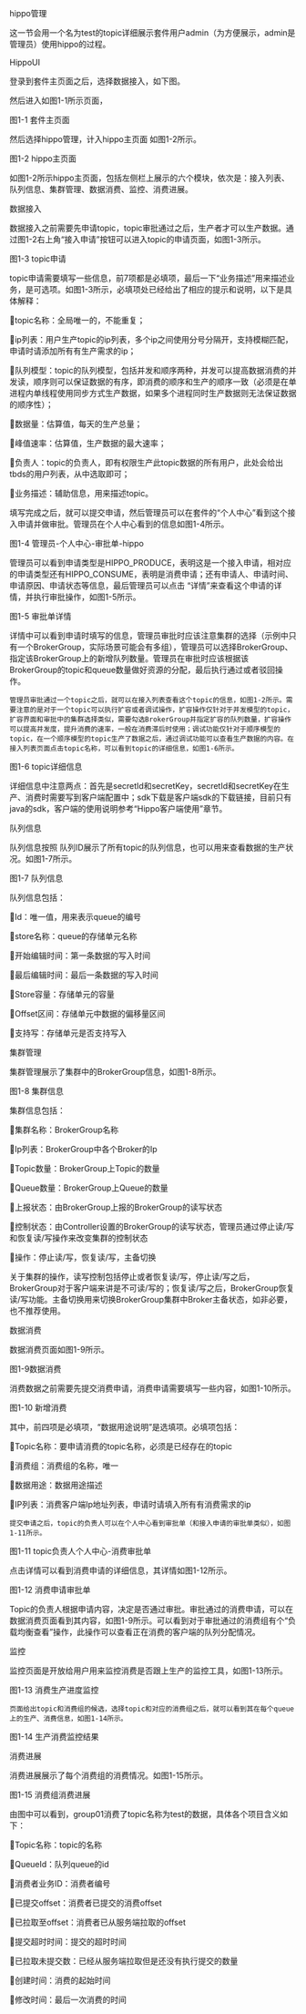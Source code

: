 hippo管理

这一节会用一个名为test的topic详细展示套件用户admin（为方便展示，admin是管理员）使用hippo的过程。

HippoUI

登录到套件主页面之后，选择数据接入，如下图。



然后进入如图1-1所示页面，

图1-1 套件主页面

然后选择hippo管理，计入hippo主页面 如图1-2所示。

图1-2 hippo主页面

如图1-2所示hippo主页面，包括左侧栏上展示的六个模块，依次是：接入列表、队列信息、集群管理、数据消费、监控、消费进展。

数据接入

数据接入之前需要先申请topic，topic审批通过之后，生产者才可以生产数据。通过图1-2右上角“接入申请”按钮可以进入topic的申请页面，如图1-3所示。

图1-3 topic申请

topic申请需要填写一些信息，前7项都是必填项，最后一下“业务描述”用来描述业务，是可选项。如图1-3所示，必填项处已经给出了相应的提示和说明，以下是具体解释：

topic名称：全局唯一的，不能重复；

ip列表：用户生产topic的ip列表，多个ip之间使用分号分隔开，支持模糊匹配，申请时请添加所有有生产需求的ip；

队列模型：topic的队列模型，包括并发和顺序两种，并发可以提高数据消费的并发读，顺序则可以保证数据的有序，即消费的顺序和生产的顺序一致（必须是在单进程内单线程使用同步方式生产数据，如果多个进程同时生产数据则无法保证数据的顺序性）；

数据量：估算值，每天的生产总量；

峰值速率：估算值，生产数据的最大速率；

负责人：topic的负责人，即有权限生产此topic数据的所有用户，此处会给出tbds的用户列表，从中选取即可；

业务描述：辅助信息，用来描述topic。

填写完成之后，就可以提交申请，然后管理员可以在套件的“个人中心”看到这个接入申请并做审批。管理员在个人中心看到的信息如图1-4所示。

图1-4 管理员-个人中心-审批单-hippo

管理员可以看到申请类型是HIPPO\_PRODUCE，表明这是一个接入申请，相对应的申请类型还有HIPPO\_CONSUME，表明是消费申请；还有申请人、申请时间、申请原因、申请状态等信息，最后管理员可以点击 “详情”来查看这个申请的详情，并执行审批操作，如图1-5所示。

图1-5 审批单详情

详情中可以看到申请时填写的信息，管理员审批时应该注意集群的选择（示例中只有一个BrokerGroup，实际场景可能会有多组），管理员可以选择BrokerGroup、指定该BrokerGroup上的新增队列数量。管理员在审批时应该根据该BrokerGroup的topic和queue数量做好资源的分配，最后执行通过或者驳回操作。

```
管理员审批通过一个topic之后，就可以在接入列表查看这个topic的信息，如图1-2所示。需要注意的是对于一个topic可以执行扩容或者调试操作，扩容操作仅针对于并发模型的topic，扩容界面和审批中的集群选择类似，需要勾选BrokerGroup并指定扩容的队列数量，扩容操作可以提高并发度，提升消费的速率，一般在消费滞后时使用；调试功能仅针对于顺序模型的topic，在一个顺序模型的topic生产了数据之后，通过调试功能可以查看生产数据的内容。在接入列表页面点击topic名称，可以看到topic的详细信息，如图1-6所示。
```

图1-6 topic详细信息

详细信息中注意两点：首先是secretId和secretKey，secretId和secretKey在生产、消费时需要写到客户端配置中；sdk下载是客户端sdk的下载链接，目前只有java的sdk，客户端的使用说明参考“Hippo客户端使用”章节。

队列信息

队列信息按照 队列ID展示了所有topic的队列信息，也可以用来查看数据的生产状况。如图1-7所示。

图1-7 队列信息

队列信息包括：

Id：唯一值，用来表示queue的编号

store名称：queue的存储单元名称

开始编辑时间：第一条数据的写入时间

最后编辑时间：最后一条数据的写入时间

Store容量：存储单元的容量

Offset区间：存储单元中数据的偏移量区间

支持写：存储单元是否支持写入

集群管理

集群管理展示了集群中的BrokerGroup信息，如图1-8所示。

图1-8 集群信息

集群信息包括：

集群名称：BrokerGroup名称

Ip列表：BrokerGroup中各个Broker的Ip

Topic数量：BrokerGroup上Topic的数量

Queue数量：BrokerGroup上Queue的数量

上报状态：由BrokerGroup上报的BrokerGroup的读写状态

控制状态：由Controller设置的BrokerGroup的读写状态，管理员通过停止读/写和恢复读/写操作来改变集群的控制状态

操作：停止读/写，恢复读/写，主备切换

关于集群的操作，读写控制包括停止或者恢复读/写，停止读/写之后，BrokerGroup对于客户端来讲是不可读/写的；恢复读/写之后，BrokerGroup恢复读/写功能。主备切换用来切换BrokerGroup集群中Broker主备状态，如非必要，也不推荐使用。

数据消费

数据消费页面如图1-9所示。

图1-9数据消费

消费数据之前需要先提交消费申请，消费申请需要填写一些内容，如图1-10所示。

图1-10 新增消费

其中，前四项是必填项，“数据用途说明”是选填项。必填项包括：

Topic名称：要申请消费的topic名称，必须是已经存在的topic

消费组：消费组的名称，唯一

数据用途：数据用途描述

IP列表：消费客户端Ip地址列表，申请时请填入所有有消费需求的ip

```
提交申请之后，topic的负责人可以在个人中心看到审批单（和接入申请的审批单类似），如图1-11所示。
```

图1-11 topic负责人个人中心-消费审批单

点击详情可以看到消费申请的详细信息，其详情如图1-12所示。

图1-12 消费申请审批单

Topic的负责人根据申请内容，决定是否通过审批。审批通过的消费申请，可以在数据消费页面看到其内容，如图1-9所示。可以看到对于审批通过的消费组有个“负载均衡查看”操作，此操作可以查看正在消费的客户端的队列分配情况。

监控

监控页面是开放给用户用来监控消费是否跟上生产的监控工具，如图1-13所示。

图1-13 消费生产进度监控

```
页面给出topic和消费组的候选，选择topic和对应的消费组之后，就可以看到其在每个queue上的生产、消费信息，如图1-14所示。
```

图1-14 生产消费监控结果

消费进展

消费进展展示了每个消费组的消费情况。如图1-15所示。

图1-15 消费组消费进展

由图中可以看到，group01消费了topic名称为test的数据，具体各个项目含义如下：

Topic名称：topic的名称

QueueId：队列queue的id

消费者业务ID：消费者编号

已提交offset：消费者已提交的消费offset

已拉取至offset：消费者已从服务端拉取的offset

提交超时时间：提交的超时时间

已拉取未提交数：已经从服务端拉取但是还没有执行提交的数量

创建时间：消费的起始时间

修改时间：最后一次消费的时间

